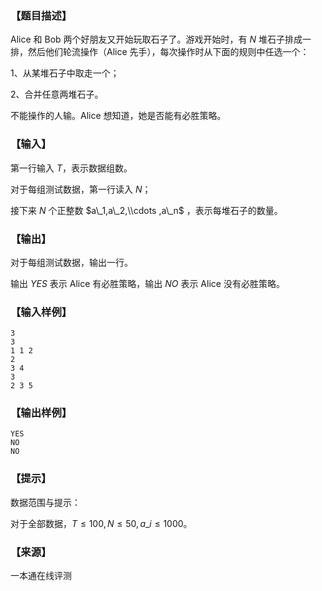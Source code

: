 ### 【题目描述】

Alice 和 Bob 两个好朋友又开始玩取石子了。游戏开始时，有 $N$ 堆石子排成一排，然后他们轮流操作（Alice 先手），每次操作时从下面的规则中任选一个：

1、从某堆石子中取走一个；

2、合并任意两堆石子。

不能操作的人输。Alice 想知道，她是否能有必胜策略。

### 【输入】

第一行输入 $T$，表示数据组数。

对于每组测试数据，第一行读入 $N$；

接下来 $N$ 个正整数 $a\_1,a\_2,\\cdots ,a\_n$ ，表示每堆石子的数量。

### 【输出】

对于每组测试数据，输出一行。

输出 $YES$ 表示 Alice 有必胜策略，输出 $NO$ 表示 Alice 没有必胜策略。

### 【输入样例】

```
3
3
1 1 2
2
3 4
3
2 3 5
```

### 【输出样例】

```
YES
NO
NO
```

### 【提示】

数据范围与提示：

对于全部数据，$T≤100,N≤50,a\_i ≤1000$。


 ### 【来源】

 一本通在线评测 